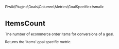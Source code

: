 <small>Piwik\Plugins\Goals\Columns\Metrics\GoalSpecific\</small>

ItemsCount
==========

The number of ecommerce order items for conversions of a goal.

Returns the 'items'
goal specific metric.
